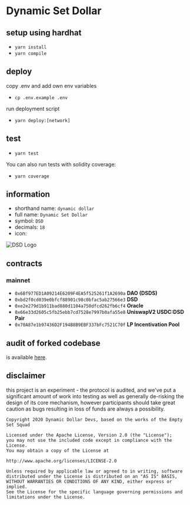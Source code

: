 # Dynamic Set Dollar

## setup using hardhat

- `yarn install`
- `yarn compile`

## deploy

copy .env and add own env variables

- `cp .env.example .env`

run deployment script

- `yarn deploy:[network]`

## test

- `yarn test`

You can also run tests with solidity coverage:

- `yarn coverage`

## information

- shorthand name: `dynamic dollar`
- full name: `Dynamic Set Dollar`
- symbol: `DSD`
- decimals: `18`
- icon:

![DSD Logo](https://dsd.finance/logo.png)

## contracts

### mainnet

- `0x6Bf977ED1A09214E6209F4EA5f525261f1A2690a` **DAO (DSDS)**
- `0xbd2f0cd039e0bfcf88901c98c0bfac5ab27566e3` **DSD**
- `0xe2e279d1b911bad880d1104a750dfcd262fb6cf4` **Oracle**
- `0x66e33d2605c5fb25ebb7cd7528e7997b0afa55e8` **UniswapV2 USDC:DSD Pair**
- `0x70A87e1b97436D2F194B8B9EBF337bFc7521C70f` **LP Incentivation Pool**

## audit of forked codebase

is available [here](https://github.com/dynamicdollardevs/dsd/blob/master/audit/REP-Dollar-06-11-20.pdf).

## disclaimer

this project is an experiment - the protocol is audited, and we've put a significant amount of work into testing as well as generally de-risking the design of its core mechanism, however participants should take great caution as bugs resulting in loss of funds are always a possibility.

```
Copyright 2020 Dynamic Dollar Devs, based on the works of the Empty Set Squad

Licensed under the Apache License, Version 2.0 (the "License");
you may not use the included code except in compliance with the License.
You may obtain a copy of the License at

http://www.apache.org/licenses/LICENSE-2.0

Unless required by applicable law or agreed to in writing, software
distributed under the License is distributed on an "AS IS" BASIS,
WITHOUT WARRANTIES OR CONDITIONS OF ANY KIND, either express or implied.
See the License for the specific language governing permissions and
limitations under the License.
```
